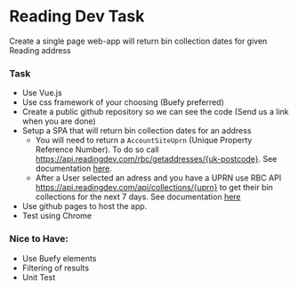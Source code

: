 # Reading Dev Task

Create a single page web-app will return bin collection dates for given Reading address

### Task

* Use Vue.js
* Use css framework of your choosing (Buefy preferred)
* Create a public github repository so we can see the code (Send us a link when you are done)
* Setup a SPA that will return bin collection dates for an address
    * You will need to return a `AccountSiteUprn` (Unique Property Reference Number). To do so call https://api.readingdev.com/rbc/getaddresses/{uk-postcode}. See documentation [here](https://api.reading.gov.uk/#/rbc/get_rbc_getaddresses__postcode_).
    * After a User selected an adress and you have a UPRN use RBC API https://api.readingdev.com/api/collections/{uprn} to get their bin collections for the next 7 days. See documentation [here](https://api.reading.gov.uk/v1/apidocs/#/Collections/get_api_collections__uprn_)
* Use github pages to host the app.
* Test using Chrome

### Nice to Have:

* Use Buefy elements
* Filtering of results
* Unit Test
